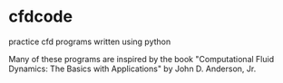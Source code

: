 # cfdcode
practice cfd programs written using python

Many of these programs are inspired by the book 
"Computational Fluid Dynamics: The Basics with Applications"
by John D. Anderson, Jr.
